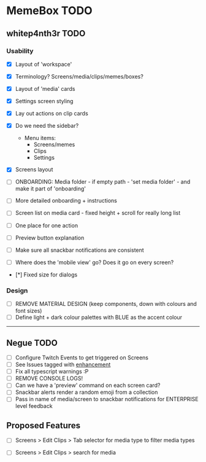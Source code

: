 
# MemeBox TODO

## whitep4nth3r TODO

### Usability

* [x] Layout of 'workspace'
* [x] Terminology? Screens/media/clips/memes/boxes?
* [x] Layout of 'media' cards
* [x] Settings screen styling
* [x] Lay out actions on clip cards
* [x] Do we need the sidebar?
    * Menu items:
        * Screens/memes
        * Clips
        * Settings
* [x] Screens layout
* [ ] ONBOARDING: Media folder - if empty path - 'set media folder' 
        - and make it part of 'onboarding'
* [ ] More detailed onboarding + instructions

* [ ] Screen list on media card - fixed height + scroll for really long list
* [ ] One place for one action
* [ ] Preview button explanation
* [ ] Make sure all snackbar notifications are consistent
* [ ] Where does the 'mobile view' go? Does it go on every screen?
* [*] Fixed size for dialogs

### Design

* [ ] REMOVE MATERIAL DESIGN (keep components, down with colours and font sizes)
* [ ] Define light + dark colour palettes with BLUE as the accent colour

____


## Negue TODO

* [ ] Configure Twitch Events to get triggered on Screens
* [ ] See Issues tagged with [enhancement](https://github.com/negue/meme-box/labels/enhancement) 
* [ ] Fix all typescript warnings :P
* [ ] REMOVE CONSOLE LOGS!
* [ ] Can we have a 'preview' command on each screen card?
* [ ] Snackbar alerts render a random emoji from a collection
* [ ] Pass in name of media/screen to snackbar notifications for ENTERPRISE level feedback

## Proposed Features

* [ ] Screens > Edit Clips > Tab selector for media type to filter media types
* [ ] Screens > Edit Clips > search for media















 
